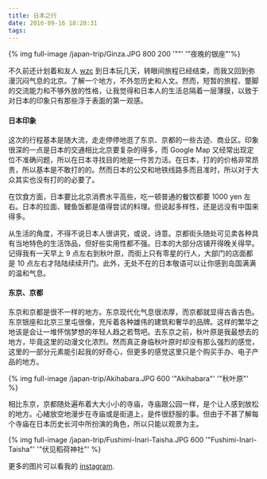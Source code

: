 ```yaml
---
title: 日本之行
date: 2016-09-16 18:20:31
tags:
---
```


{% img full-image /japan-trip/Ginza.JPG 800 200 '""' '"夜晚的银座"'%}

不久前还计划着和友人 [wzc](https://www.facebook.com/zhichun.wu) 到日本玩几天，转眼间旅程已经结束，而我又回到弥漫沉闷气息的北京。了解一个地方，不外忽历史和人文。然而，短暂的旅程、蹩脚的交流能力和不够外放的性格，让我觉得和日本人的生活总隔着一层薄膜，以致于对日本的印象只有那些浮于表面的第一观感。

<!--more-->

#### 日本印象

这次的行程基本是随大流，走走停停地逛了东京、京都的一些古迹、商业区。印象很深的一点是日本的交通相比北京要复杂的得多，而 Google Map 又经常出现定位不准确问题，所以在日本寻找目的地是一件苦力活。在日本，打的的价格非常昂贵，所以基本是不敢打的的。然而日本的公交和地铁线路多而且准时，所以对于大众其实也没有打的的必要了。

在饮食方面，日本要比北京消费水平高些，吃一顿普通的餐饮都要 1000 yen 左右。日本的拉面、鳗鱼饭都是值得尝试的料理。但说起多样性，还是远没有中国来得多。

从生活的角度，不得不说日本人很讲究，或说，诗意。京都街头随处可见卖各种具有当地特色的生活饰品，但好些实用性都不强。日本的大部分店铺开得晚关得早。记得我有一天早上 9 点左右到秋叶原，而街上只有零星的行人，大部门的店面都是 10 点左右才陆陆续续开门。此外，无处不在的日本敬语可以让你感到岛国满满的温和气息。

#### 东京、京都

东京和京都是很不一样的地方。东京现代化气息很浓厚，而京都就显得古香古色。东京银座和北京三里屯很像，充斥着各种雄伟的建筑和奢华的品牌。这样的繁华之地该是会让一堆怀惴梦想的年轻人趋之若骛吧。去东京之前，秋叶原是我最想去的地方，毕竟这里的动漫文化浓烈。然而真正身临秋叶原时却没有那么强烈的感觉，这里的一部分元素能引起我的好奇心，但更多的感觉这里只是个购买手办、电子产品的地方。

{% img full-image /japan-trip/Akihabara.JPG 600 '"Akihabara"' '"秋叶原"' %}

相比东京，京都随处遍布着大大小小的寺庙，寺庙跟公园一样，是个让人感到放松的地方。心緒放空地漫步在寺庙或是街道上，是件很舒服的事。但由于不甚了解每个寺庙在日本历史长河中所扮演的角色，所以只能以观景为主。

{% img full-image /japan-trip/Fushimi-Inari-Taisha.JPG 600 '"Fushimi-Inari-Taisha"' '"伏见稻荷神社"' %}

更多的图片可以看我的 [instagram](https://www.instagram.com/ct.liu/).
